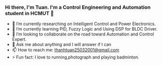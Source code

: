 ### Hi there, I'm Tuan. I'm a Control Engineering and Automation student in HCMUT  👋 



- 🔭 I’m currently researching on Intelligent Control and Power Electronics.
- 🌱 I’m currently learning PID, Fuzzy Logic and Using DSP for BLDC Driver.
- 👯 I’m looking to collaborate on the road toward Automation and Control Expert.
- 💬 Ask me about anything and I will answer if I can
- 📫 How to reach me: thanhtuan25032001@gmail.com
- ⚡ Fun fact: I love to running,photograph and playing badminton.

